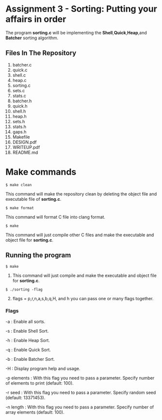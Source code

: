# Assignment 3 - Sorting: Putting your affairs in order

The program **sorting.c** will be implementing the **Shell**,**Quick**,**Heap**,and **Batcher** sorting algorithm.

## Files In The Repository
1. batcher.c
2. quick.c
3. shell.c
4. heap.c
5. sorting.c
6. sets.c
7. stats.c
8. batcher.h
9. quick.h
10. shell.h
11. heap.h
12. sets.h
13. stats.h
14. gaps.h
15. Makefile
16. DESIGN.pdf
17. WRITEUP.pdf
18. README.md

# Make commands

```
$ make clean
```
This command will make the repository clean by deleting the object file and executable file of **sorting.c**.


```
$ make format
```

This command will format C file into clang format.

```
$ make
```

This command will just compile other C files and make the executable and object file for **sorting.c**.

## Running the program

```
$ make
```
1. This command will just compile and make the executable and object file for **sorting.c**.

```
$ ./sorting -flag
```

2. flags = p,r,n,a,s,b,q,H, and h you can pass one or many flags together.

### Flags

-a
: Enable all sorts.

-s
: Enable Shell Sort.

-h
: Enable Heap Sort.

-q
: Enable Quick Sort.

-b
: Enable Batcher Sort.

-H
: Display program help and usage.

-p elements
: With this flag you need to pass a parameter. Specify number of elements to print (default: 100).

-r seed
: With this flag you need to pass a parameter. Specify random seed (default: 13371453).

-n length
: With this flag you need to pass a parameter. Specify number of array elements (default: 100).
